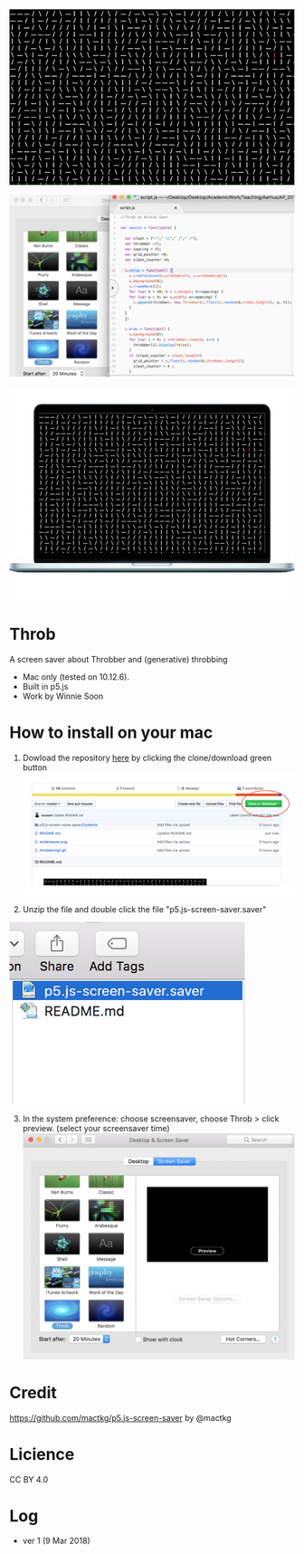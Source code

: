 ![image1](https://github.com/siusoon/Throb/blob/master/throbbering1.gif)

<img src ="https://github.com/siusoon/Throb/blob/master/screensaver.png" width="600px">

![image2](https://github.com/siusoon/Throb/blob/master/mac.gif)

# Throb
A screen saver about Throbber and (generative) throbbing 
- Mac only (tested on 10.12.6).
- Built in p5.js
- Work by Winnie Soon

# How to install on your mac
1. Dowload the repository [here](https://github.com/siusoon/Throb) by clicking the clone/download green button 
  ![image2](https://github.com/siusoon/Throb/blob/master/download.png)

2. Unzip the file and double click the file "p5.js-screen-saver.saver"

  ![image3](https://github.com/siusoon/Throb/blob/master/click.png)
  
3. In the system preference: choose screensaver, choose Throb > click preview. (select your screensaver time)
  ![image4](https://github.com/siusoon/Throb/blob/master/scrensaver1.png)

# Credit
https://github.com/mactkg/p5.js-screen-saver by @mactkg

# Licience
CC BY 4.0

# Log
- ver 1 (9 Mar 2018)

